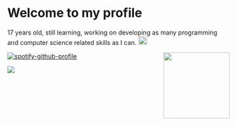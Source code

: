 # Welcome to my profile


17 years old, still learning, working on developing as many programming and computer science related skills as I can. <a href="https://emoji.gg/emoji/8194-pepe-yay"><img src="https://cdn3.emoji.gg/emojis/8194-pepe-yay.gif" width="20px" alt="pepe_yay"></a>

<img align='right' src="https://media.giphy.com/media/VgCDAzcKvsR6OM0uWg/giphy.gif" width="150">

[![spotify-github-profile](https://spotify-github-profile.vercel.app/api/view?uid=v7bp1w32z6wo64visfjv4lao0&cover_image=true&theme=novatorem&show_offline=true&background_color=121212&interchange=false&bar_color=53b14f&bar_color_cover=false)](https://spotify-github-profile.vercel.app/api/view?uid=v7bp1w32z6wo64visfjv4lao0&redirect=true)

![](https://komarev.com/ghpvc/?username=JustWacs&style=for-the-badge)

<!--
**JustWacs/JustWacs** is a ✨ _special_ ✨ repository because its `README.md` (this file) appears on your GitHub profile.

Here are some ideas to get you started:

- 🔭 I’m currently working on ...
- 🌱 I’m currently learning ...
- 👯 I’m looking to collaborate on ...
- 🤔 I’m looking for help with ...
- 💬 Ask me about ...
- 📫 How to reach me: ...
- 😄 Pronouns: ...
- ⚡ Fun fact: ...
-->
